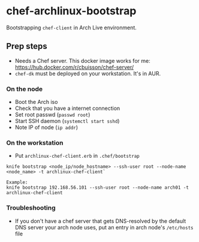 # chef-archlinux-bootstrap

Bootstrapping `chef-client` in Arch Live environment.

## Prep steps

* Needs a Chef server. This docker image works for me: https://hub.docker.com/r/cbuisson/chef-server/
* `chef-dk` must be deployed on your workstation. It's in AUR.

### On the node

* Boot the Arch iso
* Check that you have a internet connection
* Set root passwd (`passwd root`)
* Start SSH daemon (`systemctl start sshd`)
* Note IP of node (`ip addr`)


### On the workstation

* Put `archlinux-chef-client.erb` in `.chef/bootstrap`

```
knife bootstrap <node_ip/node_hostname> --ssh-user root --node-name <node_name> -t archlinux-chef-client`

Example:
knife bootstrap 192.168.56.101 --ssh-user root --node-name arch01 -t archlinux-chef-client
```

### Troubleshooting

* If you don't have a chef server that gets DNS-resolved by the default DNS server your arch node uses, put an entry in arch node's `/etc/hosts` file
